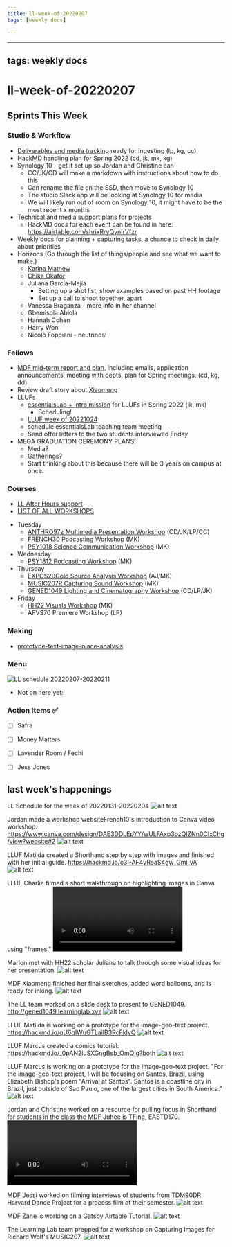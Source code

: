 ```yaml
---
title: ll-week-of-20220207
tags: [weekly docs]

---
```


---
tags: weekly docs
---

# ll-week-of-20220207

## Sprints This Week

### Studio & Workflow
* [Deliverables and media tracking](https://hackmd.io/of1_XQW4SFGD3X5HweSKfw?edit) ready for ingesting (lp, kg, cc)
* [HackMD handling plan for Spring 2022](/SF2ew1_3QQ2bTFhSO0GFGQ) (cd, jk, mk, kg)
* Synology 10 - get it set up so Jordan and Christine can
    * CC/JK/CD will make a markdown with instructions about how to do this
    * Can rename the file on the SSD, then move to Synology 10
    * The studio Slack app will be looking at Synology 10 for media
    * We will likely run out of room on Synology 10, it might have to be the most recent x months
* Technical and media support plans for projects
    * HackMD docs for each event can be found in here: https://airtable.com/shrixRryQynIrVfzr
* Weekly docs for planning + capturing tasks, a chance to check in daily about priorities
* Horizons (Go through the list of things/people and see what we want to make.)
    * [Karina Mathew](https://hackmd.io/81UF42iOTseEX2ntBt8Anw)
    * [Chika Okafor](https://hackmd.io/z80panztReGsXqR86liNtQ)
    * Juliana García-Mejía
        * Setting up a shot list, show examples based on past HH footage
        * Set up a call to shoot together, apart
    * Vanessa Braganza - more info in her channel
    * Gbemisola Abiola
    * Hannah Cohen
    * Harry Won
    * Nicolò Foppiani - neutrinos!
   


### Fellows
* [MDF mid-term report and plan](/AnScNLSSRPytynoHNxqmcA), including emails, application announcements, meeting with depts, plan for Spring meetings. (cd, kg, dd)
* Review draft story about [Xiaomeng](https://docs.google.com/document/d/1tZqLqy1h8O6yyTFTEYH0k6169wopSOr_RS7oMlzC4qU/edit)
* LLUFs
    * [essentialsLab + intro mission](/SUysK0EBRxSPY-RzPocIqQ) for LLUFs in Spring 2022 (jk, mk)
        * Scheduling!
    * [LLUF week of 20221024](https://hackmd.io/xXruiZMrTuSr-tcyky1irQ)
    * schedule essentialsLab teaching team meeting
    * Send offer letters to the two students interviewed Friday
* MEGA GRADUATION CEREMONY PLANS!
    * Media?
    * Gatherings?
    * Start thinking about this because there will be 3 years on campus at once.

### Courses
* [LL After Hours support](https://hackmd.io/eZ1G9eSWTFeHA1PnP8pciA?view)
* [LIST OF ALL WORKSHOPS](https://airtable.com/appOgUGNrRPyW0xRm/tblF0oKLCPhK6TnAe/viw5G9iY0lYSi0YyF?blocks=hide)
- Tuesday
    - [ANTHRO97z Multimedia Presentation Workshop](https://hackmd.io/aAe2y4aPSqOLVaKk7iKd4w) (CD/JK/LP/CC)
    - [FRENCH30 Podcasting Workshop](https://hackmd.io/LOPNufc0TpyAArqNzcpmXQ) (MK)
    - [PSY1018 Science Communication Workshop](https://hackmd.io/REIsUyXLQkCXX0xHXeDyrw?both) (MK)
- Wednesday
    - [PSY1812 Podcasting Workshop](https://hackmd.io/WvtLqKBhRCuIJ4M9kMsZUA?both) (MK)
- Thursday
    - [EXPOS20Gold Source Analysis Workshop](https://hackmd.io/tHAUA5CNSOircXs3OEDYAw) (AJ/MK)
    - [MUSIC207R Capturing Sound Workshop](https://hackmd.io/KfAUiV14TwC8a7AkWI9ybw) (MK)
    - [GENED1049 Lighting and Cinematography Workshop](https://hackmd.io/pOY7_XxoRzuBWNHaaHcvRQ) (CD/LP/JK)
- Friday
    - [HH22 Visuals Workshop](https://hackmd.io/YPSIp1pgQJqPOWck7DdEeQ) (MK)
    - AFVS70 Premiere Workshop (LP)
    
### Making
* [prototype-text-image-place-analysis](/0pHPKU2nQAKJ3XeCnu7Rww)


### Menu
![LL schedule 20220207-20220211](https://files.slack.com/files-pri/T0HTW3H0V-F031LCALDJ7/screen_shot_2022-02-03_at_4.56.58_pm.png?pub_secret=e10bc487d0)
- Not on here yet:





<!--### News
-->



### Action Items ✅ 
- [ ] Safra
- [ ] Money Matters
- [ ] Lavender Room / Fechi
- [ ] Jess Jones 


## last week's happenings
LL Schedule for the week of 20220131-20220204 ![alt text](https://files.slack.com/files-pri/T0HTW3H0V-F030ULV5P53/screen_shot_2022-01-31_at_9.16.45_am.png?pub_secret=dde5e097ce)

Jordan made a workshop websiteFrench10's introduction to Canva video workshop. https://www.canva.com/design/DAE3DDLEpYY/wULFAxp3ozQIZNn0CIxChg/view?website#2 ![alt text](https://files.slack.com/files-pri/T0HTW3H0V-F030P2L0G6T/french10_website.png?pub_secret=171723afd6)

LLUF Matilda created a Shorthand step by step with images and finished with her initial guide. https://hackmd.io/c3I-AF4yReaS4gw_Gmi_vA ![alt text](https://files.slack.com/files-pri/T0HTW3H0V-F030RM1Q9DM/screen_shot_2022-02-01_at_2.42.51_pm.png?pub_secret=4176c15c56)

LLUF Charlie filmed a short walkthrough on highlighting images in Canva using "frames." ![alt text](https://files.slack.com/files-pri/T0HTW3H0V-F0316Q8016E/canva_walkthrough.mov?pub_secret=2f453bc78e)

Marlon met with HH22 scholar Juliana to talk through some visual ideas for her presentation.  ![alt text](https://files.slack.com/files-pri/T0HTW3H0V-F0310AEEDL6/screen_shot_2022-02-01_at_4.44.29_pm.png?pub_secret=1005a8db9f)

MDF Xiaomeng finished her final sketches, added word balloons, and is ready for inking.  ![alt text](https://files.slack.com/files-pri/T0HTW3H0V-F0314QNNS77/sketch_1.png?pub_secret=4083aa5f4a)

The LL team worked on a slide desk to present to GENED1049. http://gened1049.learninglab.xyz ![alt text](https://files.slack.com/files-pri/T0HTW3H0V-F03210G5000/20220202_rashomongif_360.gif?pub_secret=cfac8e1fa2)

LLUF Matilda is working on a prototype for the image-geo-text project. https://hackmd.io/qU6gIWuGTLailB3RcFkIyQ ![alt text](https://files.slack.com/files-pri/T0HTW3H0V-F031QQXAHJM/camberwellcollegeofarts.jpg?pub_secret=41e1b2d1b5)

LLUF Marcus created a comics tutorial: https://hackmd.io/_0pAN2iuSXGngBsb_OmQIg?both ![alt text](https://files.slack.com/files-pri/T0HTW3H0V-F031CDEGQF5/comics_tut.png?pub_secret=27aff3ace6)

LLUF Marcus is working on a prototype for the image-geo-text project. "For the image-geo-text project, I will be focusing on Santos, Brazil, using Elizabeth Bishop's poem "Arrival at Santos". Santos is a coastline city in Brazil, just outside of Sao Paulo, one of the largest cities in South America." ![alt text](https://files.slack.com/files-pri/T0HTW3H0V-F0319JT4WBX/screen_shot_2022-02-02_at_1.41.05_pm.png?pub_secret=fe805df162)

Jordan and Christine worked on a resource for pulling focus in Shorthand for students in the class the MDF Juhee is TFing, EASTD170. ![alt text](https://files.slack.com/files-pri/T0HTW3H0V-F031KSES6CC/screen_recording_2022-02-02_at_1.02.57_pm.mov?pub_secret=b93d9583ec)

MDF Jessi worked on filming interviews of students from TDM90DR Harvard Dance Project for a process film of their semester. ![alt text](https://files.slack.com/files-pri/T0HTW3H0V-F031K649CBV/img_8189.heic?pub_secret=daa225cc31)

MDF Zane is working on a Gatsby Airtable Tutorial. ![alt text](https://files.slack.com/files-pri/T0HTW3H0V-F031K854351/image.png?pub_secret=edf7aef39a)

The Learning Lab team prepped for a workshop on Capturing Images for Richard Wolf's MUSIC207. ![alt text](https://files.slack.com/files-pri/T0HTW3H0V-F0314LFDPU7/image_from_ios.jpg?pub_secret=395746a1f9)
